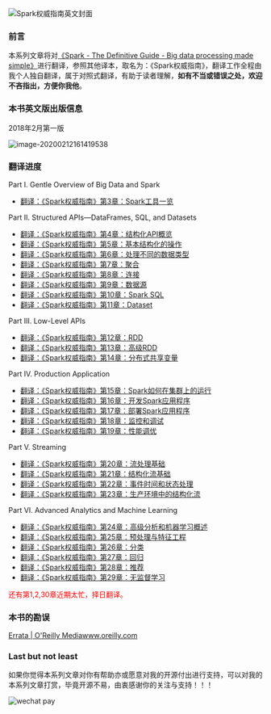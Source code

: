 ![Spark权威指南英文封面](http://q83p23d9i.bkt.clouddn.com/SparkTheDefinitiveGuide/Spark权威指南封面.jpg)

### 前言

本系列文章将对[《Spark - The Definitive Guide - Big data processing made simple》](https://github.com/databricks/Spark-The-Definitive-Guide)进行翻译，参照其他译本，取名为：《Spark权威指南》，翻译工作全程由我个人独自翻译，属于对照式翻译，有助于读者理解，**如有不当或错误之处，欢迎不吝指出，方便你我他**。

### 本书英文版出版信息

2018年2月第一版

![image-20200212161419538](http://q83p23d9i.bkt.clouddn.com/SparkTheDefinitiveGuide//image-20200212161419538.png)

### **翻译进度**

Part I. Gentle Overview of Big Data and Spark

- [翻译：《Spark权威指南》第3章：Spark工具一览](https://snaildove.github.io/2019/11/07/Chapter3_A-Tour-of-Spark-Toolset(SparkTheDefinitiveGuide)_online/)

Part II. Structured APIs—DataFrames, SQL, and Datasets

- [翻译：《Spark权威指南》第4章：结构化API概览](https://snaildove.github.io/2019/08/05/Chapter4_StructuredAPIOverview(SparkTheDefinitiveGuide)_online/)
- [翻译：《Spark权威指南》第5章：基本结构化的操作](https://snaildove.github.io/2019/08/05/Chapter5_Basic-Structured-Operations(SparkTheDefinitiveGuide)_online/)
- [翻译：《Spark权威指南》第6章：处理不同的数据类型](https://snaildove.github.io/2019/08/05/Chapter6_Working-with-Different-Types-of-Data(SparkTheDefinitiveGuide)_online/)
- [翻译：《Spark权威指南》第7章：聚合](https://snaildove.github.io/2019/08/05/Chapter7_Aggregations(SparkTheDefinitiveGuide)_online/)
- [翻译：《Spark权威指南》第8章：连接](https://snaildove.github.io/2019/08/05/Chapter8-Joins(SparkTheDefinitiveGuide)_online/)
- [翻译：《Spark权威指南》第9章：数据源](https://snaildove.github.io/2019/10/20/Chapter9_DataSources(SparkTheDefinitiveGuide)_online/)
- [翻译：《Spark权威指南》第10章：Spark SQL](https://snaildove.github.io/2019/10/20/Chapter10_Spark-SQL(SparkTheDefinitiveGuide)_online/)
- [翻译：《Spark权威指南》第11章：Dataset](https://snaildove.github.io/2019/11/07/Chapter11_DataSets(SparkTheDefinitiveGuide)_online/)

Part III. Low-Level APIs

- [翻译：《Spark权威指南》第12章：RDD](https://snaildove.github.io/2019/11/07/Chapter12_Resilient-Distributed-Datasets-(RDDs)(SparkTheDefinitiveGuide)_online/)
- [翻译：《Spark权威指南》第13章：高级RDD](https://snaildove.github.io/2019/11/07/Chapter13_Advanced-RDDs(SparkTheDefinitiveGuide)_online/)
- [翻译：《Spark权威指南》第14章：分布式共享变量](https://snaildove.github.io/2019/11/07/Chapter14_Distributed-Shared-Variables(SparkTheDefinitiveGuide)_online/)

Part IV. Production Application

- [翻译：《Spark权威指南》第15章：Spark如何在集群上的运行](https://snaildove.github.io/2019/08/05/Chapter15_HowSparkRuns-on-a-Cluster(SparkTheDefinitiveGuide)_online/)
- [翻译：《Spark权威指南》第16章：开发Spark应用程序](https://snaildove.github.io/2019/08/05/Chapter16_DevelopingSparkApplications(SparkTheDefinitiveGuide)_online/)
- [翻译：《Spark权威指南》第17章：部署Spark应用程序](https://snaildove.github.io/2019/08/07/Chapter17_Deploying-Spark(SparkTheDefinitiveGuide)_online/)
- [翻译：《Spark权威指南》第18章：监控和调试](https://snaildove.github.io/2019/08/10/Chapter18_Monitoring-and-Debugging(SparkTheDefinitiveGuide)_online/)
- [翻译：《Spark权威指南》第19章：性能调优](https://snaildove.github.io/2019/08/13/Chapter19_Performance-Tuning(SparkTheDefinitiveGuide)_online/)

Part V. Streaming

- [翻译：《Spark权威指南》第20章：流处理基础](https://snaildove.github.io/2019/06/02/Chapter20_StreamProcessingFundamentals(SparkTheDefinitiveGuide)_online/)
- [翻译：《Spark权威指南》第21章：结构化流基础](https://snaildove.github.io/2019/06/28/Chapter21_StructuredStreamingBasics(SparkTheDefinitiveGuide)_online/)
- [翻译：《Spark权威指南》第22章：事件时间和状态处理](https://snaildove.github.io/2019/07/28/Chapter22_EventTimeAndStatefulProcessing(SparkTheDefinitiveGuide)_online/)
- [翻译：《Spark权威指南》第23章：生产环境中的结构化流](https://snaildove.github.io/2019/08/10/Chapter23_StructuredStreamingInProduction(SparkTheDefinitiveGuide)_online/)

Part VI. Advanced Analytics and Machine Learning

- [翻译：《Spark权威指南》第24章：高级分析和机器学习概述](https://snaildove.github.io/2019/08/20/Chapter24_Advanced-Analytics-and-Machine-Learning-Overview(SparkTheDefinitiveGuide)_online/)
- [翻译：《Spark权威指南》第25章：预处理与特征工程](https://snaildove.github.io/2019/08/26/Chapter25_PreprocessingAndFeature(SparkTheDefinitiveGuide)_online/)
- [翻译：《Spark权威指南》第26章：分类](https://snaildove.github.io/2019/09/01/Chapter26_Classification(SparkTheDefinitiveGuide)_online/)
- [翻译：《Spark权威指南》第27章：回归](https://snaildove.github.io/2019/09/01/Chapter27_Regression(SparkTheDefinitiveGuide)_online/)
- [翻译：《Spark权威指南》第28章：推荐](https://snaildove.github.io/2019/08/31/Chapter28_Recommendation(SparkTheDefinitiveGuide)_online/)
- [翻译：《Spark权威指南》第29章：无监督学习](https://snaildove.github.io/2019/08/05/Chapter29-Unsupervised-Learning_online/)

<font color="red">还有第1,2,30章近期太忙，择日翻译。</font>

### 本书的勘误

[Errata | O'Reilly Mediawww.oreilly.com](https%3A//www.oreilly.com/catalog/errata.csp%3Fisbn%3D0636920034957)

### Last but not least

如果你觉得本系列文章对你有帮助亦或愿意对我的开源付出进行支持，可以对我的本系列文章打赏，毕竟开源不易，由衷感谢你的关注与支持！！！


![wechat pay](https://snaildove.github.io/images/WeChatImage_ReceiveMoney_Code.jpg)
